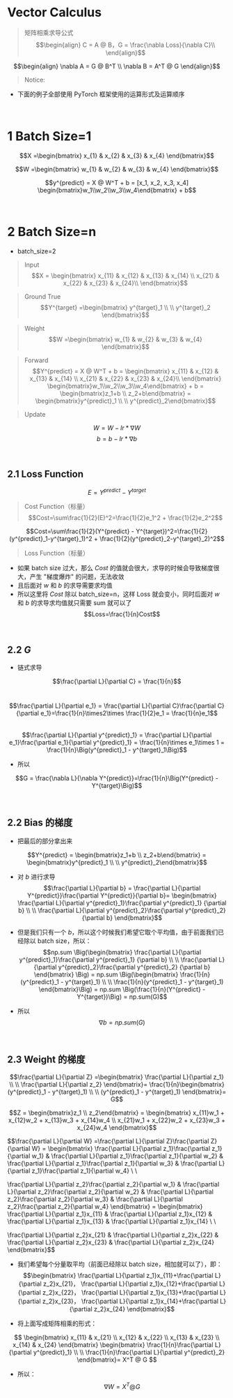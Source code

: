 &emsp;
# Vector Calculus
>矩阵相乘求导公式
$$\begin{align}
    C = A @ B，G = \frac{\nabla Loss}{\nabla C}\\
\end{align}$$

$$\begin{align}
    \nabla A = G @ B^T \\
    \nabla B = A^T @ G
\end{align}$$


>Notice:
- 下面的例子全部使用 PyTorch 框架使用的运算形式及运算顺序

&emsp;
# 1 Batch Size=1
$$X =\begin{bmatrix}
x_{1} & x_{2} & x_{3} & x_{4}
\end{bmatrix}$$

$$W =\begin{bmatrix}
w_{1} & w_{2} & w_{3} & w_{4}
\end{bmatrix}$$

$$y^{predict} = X @ W^T + b = [x_1, x_2, x_3, x_4] \begin{bmatrix}w_1\\w_2\\w_3\\w_4\end{bmatrix} + b$$

&emsp;
# 2 Batch Size=n
- batch_size=2
>Input
$$X = \begin{bmatrix}
x_{11} & x_{12} & x_{13} & x_{14} \\
x_{21} & x_{22} & x_{23} & x_{24}\\
\end{bmatrix}$$

>Ground True
$$Y^{target} =\begin{bmatrix}
y^{target}_1 \\ \\ y^{target}_2
\end{bmatrix}$$

>Weight
$$W =\begin{bmatrix}
w_{1} & w_{2} & w_{3} & w_{4}
\end{bmatrix}$$

>Forward
$$Y^{predict} = X @ W^T + b = \begin{bmatrix}
x_{11} & x_{12} & x_{13} & x_{14} \\
x_{21} & x_{22} & x_{23} & x_{24}\\
\end{bmatrix} 
\begin{bmatrix}w_1\\w_2\\w_3\\w_4\end{bmatrix} + b = \begin{bmatrix}z_1+b \\ z_2+b\end{bmatrix} = \begin{bmatrix}y^{predict}_1 \\ \\ y^{predict}_2\end{bmatrix}$$

>Update

$$W = W - lr*\nabla W$$
$$b = b - lr*\nabla b$$


&emsp;
## 2.1 Loss Function
$$E = Y^{predict} - Y^{target}$$

>Cost Function（标量）
$$Cost=\sum\frac{1}{2}(E)^2=\frac{1}{2}e_1^2 + \frac{1}{2}e_2^2$$

$$Cost=\sum\frac{1}{2}(Y^{predict} - Y^{target})^2=\frac{1}{2}(y^{predict}_1-y^{target}_1)^2 + \frac{1}{2}(y^{predict}_2-y^{target}_2)^2$$

>Loss Function（标量）
- 如果 batch size 过大，那么 $Cost$ 的值就会很大，求导的时候会导致梯度很大，产生 "梯度爆炸" 的问题，无法收敛
- 且后面对 $w$ 和 $b$ 的求导需要求均值
- 所以这里将 $Cost$ 除以 batch_size=n，这样 Loss 就会变小，同时后面对 $w$ 和 $b$ 的求导求均值就只需要 sum 就可以了
$$Loss=\frac{1}{n}Cost$$


&emsp;
## 2.2 $G$
- 链式求导

$$\frac{\partial L}{\partial C} = \frac{1}{n}$$
&emsp;

$$\frac{\partial L}{\partial e_1} = \frac{\partial L}{\partial C}\frac{\partial C}{\partial e_1}=\frac{1}{n}\times2\times \frac{1}{2}e_1 = \frac{1}{n}e_1$$
&emsp;
$$\frac{\partial L}{\partial y^{predict}_1} =
\frac{\partial L}{\partial e_1}\frac{\partial e_1}{\partial y^{predict}_1} = \frac{1}{n}\times e_1\times 1 = 
\frac{1}{n}\Big(y^{predict}_1 - y^{target}_1\Big)$$

- 所以

$$G = \frac{\nabla L}{\nabla Y^{predict}}=\frac{1}{n}\Big(Y^{predict} - Y^{target}\Big)$$

&emsp;
## 2.2 Bias 的梯度
- 把最后的部分拿出来

$$Y^{predict} = \begin{bmatrix}z_1+b \\ z_2+b\end{bmatrix} = \begin{bmatrix}y^{predict}_1 \\ \\ y^{predict}_2\end{bmatrix}$$

-  对 $b$ 进行求导
$$\frac{\partial L}{\partial b} = \frac{\partial L}{\partial Y^{predict}}\frac{\partial Y^{predict}}{\partial b}= \begin{bmatrix}
\frac{\partial L}{\partial y^{predict}_1}\frac{\partial y^{predict}_1} {\partial b} \\ \\
\frac{\partial L}{\partial y^{predict}_2}\frac{\partial y^{predict}_2} {\partial b}
\end{bmatrix}$$

- 但是我们只有一个 $b$，所以这个时候我们希望它取个平均值，由于前面我们已经除以 batch size，所以：
$$np.sum \Big(\begin{bmatrix}
\frac{\partial L}{\partial y^{predict}_1}\frac{\partial y^{predict}_1} {\partial b} \\ \\
\frac{\partial L}{\partial y^{predict}_2}\frac{\partial y^{predict}_2} {\partial b}
\end{bmatrix} \Big) = 
np.sum \Big(\begin{bmatrix}
\frac{1}{n}(y^{predict}_1 - y^{target}_1) \\ \\
\frac{1}{n}(y^{predict}_1 - y^{target}_1)
\end{bmatrix}\Big) = 
np.sum
\Big(\frac{1}{n}(Y^{predict} - Y^{target})\Big)
= np.sum(G)$$

- 所以
$$\nabla b = np.sum(G)$$

&emsp;
## 2.3 Weight 的梯度

$$\frac{\partial L}{\partial Z} =\begin{bmatrix}
\frac{\partial L}{\partial z_1} \\ \\
\frac{\partial L}{\partial z_2} 
\end{bmatrix}= \frac{1}{n}\begin{bmatrix}
(y^{predict}_1 - y^{target}_1) \\ \\
(y^{predict}_1 - y^{target}_1)
\end{bmatrix}= G$$

$$Z = \begin{bmatrix}z_1 \\ z_2\end{bmatrix} = \begin{bmatrix}
x_{11}w_1 + x_{12}w_2 + x_{13}w_3 + x_{14}w_4 \\
x_{21}w_1 + x_{22}w_2 + x_{23}w_3 + x_{24}w_4 
\end{bmatrix}$$

$$\frac{\partial L}{\partial W} =\frac{\partial L}{\partial Z}\frac{\partial Z}{\partial W} = \begin{bmatrix}
\frac{\partial L}{\partial z_1}\frac{\partial z_1}{\partial w_1} & 
\frac{\partial L}{\partial z_1}\frac{\partial z_1}{\partial w_2} & 
\frac{\partial L}{\partial z_1}\frac{\partial z_1}{\partial w_3} & 
\frac{\partial L}{\partial z_1}\frac{\partial z_1}{\partial w_4} \\ \\

\frac{\partial L}{\partial z_2}\frac{\partial z_2}{\partial w_1} & 
\frac{\partial L}{\partial z_2}\frac{\partial z_2}{\partial w_2} & 
\frac{\partial L}{\partial z_2}\frac{\partial z_2}{\partial w_3} & 
\frac{\partial L}{\partial z_2}\frac{\partial z_2}{\partial w_4} 
\end{bmatrix} = \begin{bmatrix}
\frac{\partial L}{\partial z_1}x_{11} & 
\frac{\partial L}{\partial z_1}x_{12} & 
\frac{\partial L}{\partial z_1}x_{13} & 
\frac{\partial L}{\partial z_1}x_{14} \\ \\

\frac{\partial L}{\partial z_2}x_{21} & 
\frac{\partial L}{\partial z_2}x_{22} & 
\frac{\partial L}{\partial z_2}x_{23} & 
\frac{\partial L}{\partial z_2}x_{24} 
\end{bmatrix}$$

- 我们希望每个分量取平均（前面已经除以 batch size，相加就可以了），即：
$$\begin{bmatrix}
\frac{\partial L}{\partial z_1}x_{11}+\frac{\partial L}{\partial z_2}x_{21}，
\frac{\partial L}{\partial z_1}x_{12}+\frac{\partial L}{\partial z_2}x_{22}，
\frac{\partial L}{\partial z_1}x_{13}+\frac{\partial L}{\partial z_2}x_{23}，
\frac{\partial L}{\partial z_1}x_{14}+\frac{\partial L}{\partial z_2}x_{24}
\end{bmatrix}$$

- 将上面写成矩阵相乘的形式：

$$ \begin{bmatrix}
x_{11} & x_{21} \\ x_{12} & x_{22} \\ x_{13} & x_{23} \\ x_{14} & x_{24} 
\end{bmatrix}
\begin{bmatrix}
    \frac{1}{n}\frac{\partial L}{\partial y^{predict}_1} \\ \\ \frac{1}{n}\frac{\partial L}{\partial y^{predict}_2}
\end{bmatrix}= X^T @ G $$

- 所以：
$$\nabla W = X^T @ G $$